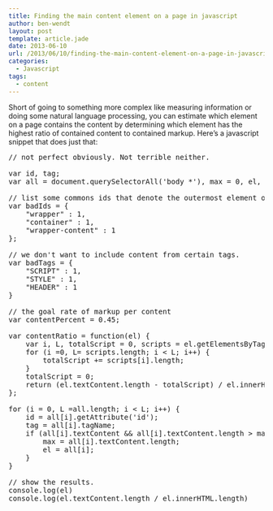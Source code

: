 ```yaml
---
title: Finding the main content element on a page in javascript
author: ben-wendt
layout: post
template: article.jade
date: 2013-06-10
url: /2013/06/10/finding-the-main-content-element-on-a-page-in-javascript/
categories:
  - Javascript
tags:
  - content
---
```

Short of going to something more complex like measuring information or doing some natural language processing, you can estimate which element on a page contains the content by determining which element has the highest ratio of contained content to contained markup. Here&#8217;s a javascript snippet that does just that:

<pre class="brush: jscript; title: ; notranslate" title="">// not perfect obviously. Not terrible neither.

var id, tag;
var all = document.querySelectorAll('body *'), max = 0, el, i, L;

// list some commons ids that denote the outermost element on a page.
var badIds = {
    "wrapper" : 1,
    "container" : 1,
    "wrapper-content" : 1
};

// we don't want to include content from certain tags.
var badTags = {
	"SCRIPT" : 1,
	"STYLE" : 1,
	"HEADER" : 1
}

// the goal rate of markup per content
var contentPercent = 0.45;

var contentRatio = function(el) {
	var i, L, totalScript = 0, scripts = el.getElementsByTagName("script");
	for (i =0, L= scripts.length; i &lt; L; i++) {
		totalScript += scripts[i].length;
	}
	totalScript = 0;
	return (el.textContent.length - totalScript) / el.innerHTML.length;
};

for (i = 0, L =all.length; i &lt; L; i++) {
    id = all[i].getAttribute('id');
    tag = all[i].tagName;
    if (all[i].textContent && all[i].textContent.length &gt; max && (contentRatio(all[i]) &gt; contentPercent) && !badIds[id] && !badTags[tag]) {
        max = all[i].textContent.length;
        el = all[i];
    }
}

// show the results.
console.log(el)
console.log(el.textContent.length / el.innerHTML.length)

</pre>
